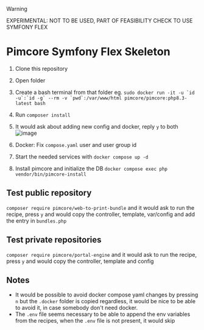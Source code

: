 > [!WARNING]  
> EXPERIMENTAL: NOT TO BE USED, PART OF FEASIBILITY CHECK TO USE SYMFONY FLEX
>

# Pimcore Symfony Flex Skeleton

1. Clone this repository
2. Open folder
3. Create a bash terminal from that folder eg. ```sudo docker run -it -u `id -u`:`id -g` --rm -v `pwd`:/var/www/html pimcore/pimcore:php8.3-latest bash```
4. Run `composer install`
5. It would ask about adding new config and docker, reply `y` to both
![image](https://github.com/user-attachments/assets/b27af085-5839-40e2-8c3c-db30cde0b28b)


6. Docker: Fix `compose.yaml` user and user group id
7. Start the needed services with `docker compose up -d`
8. Install pimcore and initialize the DB `docker compose exec php vendor/bin/pimcore-install`

## Test public repository

`composer require pimcore/web-to-print-bundle` and it would ask to run the recipe, press `y` and would copy the controller, template, var/config and add the entry in `bundles.php`

## Test private repositories

`composer require pimcore/portal-engine` and it would ask to run the recipe, press `y` and would copy the controller, template and config 


## Notes
- It would be possible to avoid docker compose yaml changes by pressing `n` but the `.docker` folder is copied regardless, it would be nice to be able to avoid it, in case somebody don't need docker.
- The `.env` file seems necessary to be able to append the env variables from the recipes, when the `.env` file is not present, it would skip
